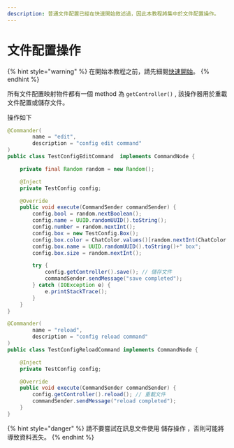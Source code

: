 ```yaml
---
description: 普通文件配置已經在快速開始敘述過，因此本教程將集中於文件配置操作。
---
```


# 文件配置操作

{% hint style="warning" %}
在開始本教程之前，請先細閱[快速開始](../../quick-start.md)。
{% endhint %}

所有文件配置映射物件都有一個 method 為 `getController()` , 該操作器用於重載文件配置或儲存文件。

操作如下

```java
@Commander(
        name = "edit",
        description = "config edit command"
)
public class TestConfigEditCommand  implements CommandNode {

    private final Random random = new Random();

    @Inject
    private TestConfig config;

    @Override
    public void execute(CommandSender commandSender) {
        config.bool = random.nextBoolean();
        config.name = UUID.randomUUID().toString();
        config.number = random.nextInt();
        config.box = new TestConfig.Box();
        config.box.color = ChatColor.values()[random.nextInt(ChatColor.values().length)];
        config.box.name = UUID.randomUUID().toString()+" box";
        config.box.size = random.nextInt();

        try {
            config.getController().save(); // 儲存文件
            commandSender.sendMessage("save completed");
        } catch (IOException e) {
            e.printStackTrace();
        }
    }
}
```

```java
@Commander(
        name = "reload",
        description = "config reload command"
)
public class TestConfigReloadCommand implements CommandNode {

    @Inject
    private TestConfig config;

    @Override
    public void execute(CommandSender commandSender) {
        config.getController().reload(); // 重載文件
        commandSender.sendMessage("reload completed");
    }
}
```

{% hint style="danger" %}
請不要嘗試在訊息文件使用 儲存操作 ，否則可能將導致資料丟失。
{% endhint %}
